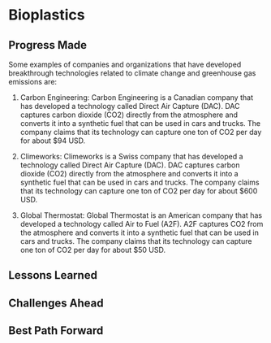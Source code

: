 # Bioplastics

## Progress Made



Some examples of companies and organizations that have developed breakthrough technologies related to climate change and greenhouse gas emissions are:

1. Carbon Engineering: Carbon Engineering is a Canadian company that has developed a technology called Direct Air Capture (DAC). DAC captures carbon dioxide (CO2) directly from the atmosphere and converts it into a synthetic fuel that can be used in cars and trucks. The company claims that its technology can capture one ton of CO2 per day for about $94 USD.

2. Climeworks: Climeworks is a Swiss company that has developed a technology called Direct Air Capture (DAC). DAC captures carbon dioxide (CO2) directly from the atmosphere and converts it into a synthetic fuel that can be used in cars and trucks. The company claims that its technology can capture one ton of CO2 per day for about $600 USD.

3. Global Thermostat: Global Thermostat is an American company that has developed a technology called Air to Fuel (A2F). A2F captures CO2 from the atmosphere and converts it into a synthetic fuel that can be used in cars and trucks. The company claims that its technology can capture one ton of CO2 per day for about $50 USD.

## Lessons Learned



## Challenges Ahead



## Best Path Forward


